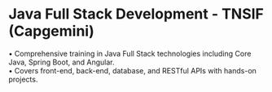 # Java Full Stack Development - TNSIF (Capgemini)
•	Comprehensive training in Java Full Stack technologies including Core Java, Spring Boot, and Angular.  
•	Covers front-end, back-end, database, and RESTful APIs with hands-on projects.

